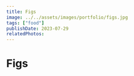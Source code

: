 ```yaml
---
title: Figs
image: ../../assets/images/portfolio/figs.jpg
tags: ["food"]
publishDate: 2023-07-29
relatedPhotos:
---
```

# Figs
